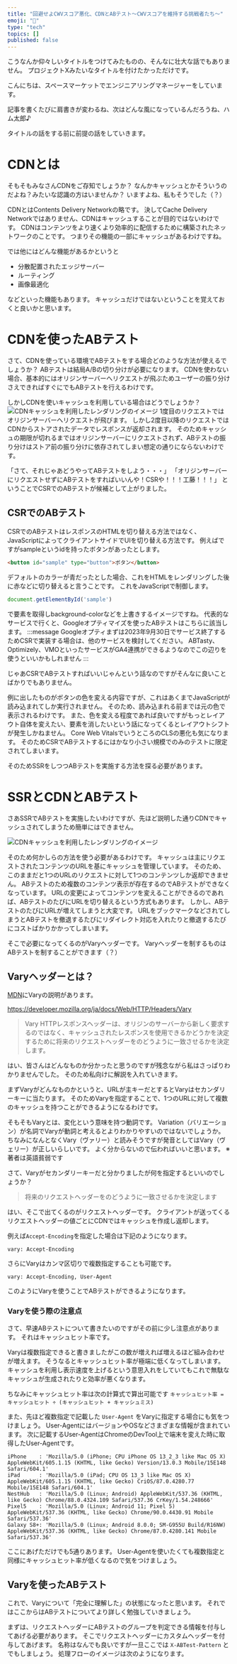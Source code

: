 ```yaml
---
title: "回避せよCWVスコア悪化、CDNとABテスト〜CWVスコアを維持する挑戦者たち〜"
emoji: "🦔"
type: "tech"
topics: []
published: false
---
```


こうなんか仰々しいタイトルをつけてみたものの、そんなに壮大な話でもありません。
プロジェクトXみたいなタイトルを付けたかっただけです。

こんにちは、スペースマーケットでエンジニアリングマネージャーをしています。

記事を書くたびに肩書きが変わるね、次はどんな風になっているんだろうね、ハム太郎♪

タイトルの話をする前に前提の話をしていきます。
# CDNとは
そもそもみなさんCDNをご存知でしょうか？
なんかキャッシュとかそういうのだよね？みたいな認識の方はいませんか？
いますよね、私もそうでした（？）

CDNとはContents Delivery Networkの略です。
決してCache Delivery Networkではありません、CDNはキャッシュすることが目的ではないわけです。
CDNはコンテンツをより速くより効率的に配信するために構築されたネットワークのことです。
つまりその機能の一部にキャッシュがあるわけですね。

では他にはどんな機能があるかというと
- 分散配置されたエッジサーバー
- ルーティング
- 画像最適化

などといった機能もあります。
キャッシュだけではないということを覚えておくと良いかと思います。

# CDNを使ったABテスト
さて、CDNを使っている環境でABテストをする場合どのような方法が使えるでしょうか？
ABテストは結局A/Bの切り分けが必要になります。
CDNを使わない場合、基本的にはオリジンサーバーへリクエストが飛ぶためユーザーの振り分けさえできればすぐにでもABテストを行えるわけです。

しかしCDNを使いキャッシュを利用している場合はどうでしょうか？
![CDNキャッシュを利用したレンダリングのイメージ](https://storage.googleapis.com/zenn-user-upload/c73e8ff3cd09-20230414.png)
1度目のリクエストではオリジンサーバーへリクエストが飛びます。
しかし2度目以降のリクエストではCDNからストアされたデータでレスポンスが返却されます。
そのためキャッシュの期限が切れるまではオリジンサーバーにリクエストされず、ABテストの振り分けはストア前の振り分けに依存されてしまい想定の通りにならないわけです。

「さて、それじゃあどうやってABテストをしよう・・・」
「オリジンサーバーにリクエストせずにABテストをすればいいんや！CSRや！！！工藤！！！」
ということでCSRでのABテストが候補として上がりました。

## CSRでのABテスト
CSRでのABテストはレスポンスのHTMLを切り替える方法ではなく、JavaScriptによってクライアントサイドでUIを切り替える方法です。
例えばですがsampleというidを持ったボタンがあったとします。
```html
<button id="sample" type="button">ボタン</button>
```

デフォルトのカラーが青だったとした場合、これをHTMLをレンダリングした後に赤などに切り替えると言うことです。
これをJavaScriptで制御します。
```JavaScript
document.getElementById('sample')
```
で要素を取得しbackground-colorなどを上書きするイメージですね。
代表的なサービスで行くと、Googleオプティマイズを使ったABテストはこちらに該当します。
:::message
Googleオプティまずは2023年9月30日でサービス終了するためCSRで実装する場合は、他のサービスを検討してください。
ABTasty、Optimizely、VMOといったサービスがGA4連携ができるようなのでこの辺りを使うといいかもしれません
:::

じゃあCSRでABテストすればいいじゃんという話なのですがそんなに良いことばかりでもありません。

例に出したものがボタンの色を変える内容ですが、これはあくまでJavaScriptが読み込まれてしか実行されません。
そのため、読み込まれる前までは元の色で表示されるわけです。
また、色を変える程度であれば良いですがもっとレイアウト自体を変えたい、要素を消したいという話になってくるとレイアウトシフトが発生しかねません。
Core Web VitalsでいうところのCLSの悪化も気になります。
そのためCSRでABテストするにはかなり小さい規模でのみのテストに限定されてしまいます。

そのためSSRをしつつABテストを実施する方法を探る必要があります。

# SSRとCDNとABテスト
さあSSRでABテストを実施したいわけですが、先ほど説明した通りCDNでキャッシュされてしまうため簡単にはできません。

![CDNキャッシュを利用したレンダリングのイメージ](https://storage.googleapis.com/zenn-user-upload/c73e8ff3cd09-20230414.png)

そのため何かしらの方法を使う必要があるわけです。
キャッシュは主にリクエストされたコンテンツのURLを基にキャッシュを管理しています。
そのため、このままだと1つのURLのリクエストに対して1つのコンテンツしか返却できません。
ABテストのため複数のコンテンツ表示が存在するのでABテストができなくなっています。
URLの変更によってコンテンツを変えることができるのであれば、ABテストのたびにURLを切り替えるという方式もあります。
しかし、ABテストのたびにURLが増えてしまうと大変です。
URLをブックマークなどされてしまうとABテストを撤退するたびにリダイレクト対応を入れたりと撤退するたびにコストばかりかかってしまいます。

そこで必要になってくるのがVaryヘッダーです。
Varyヘッダーを制するものはABテストを制することができます（？）

## Varyヘッダーとは？
[MDN](https://developer.mozilla.org/ja/docs/Web/HTTP/Headers/Vary)にVaryの説明があります。

https://developer.mozilla.org/ja/docs/Web/HTTP/Headers/Vary

> Vary HTTPレスポンスヘッダーは、オリジンのサーバーから新しく要求するのではなく、キャッシュされたレスポンスを使用できるかどうかを決定するために将来のリクエストヘッダーをのどうように一致させるかを決定します。

はい、皆さんはどんなものか分かったと思うのですが残念ながら私はさっぱりわかりませんでした。
そのため私向けに解説を入れていきます。

まずVaryがどんなものかというと、URLが主キーだとするとVaryはセカンダリーキーに当たります。
そのためVaryを指定することで、1つのURLに対して複数のキャッシュを持つことができるようになるわけです。

そもそもVaryとは、変化という意味を持つ動詞です。
Variation（バリエーション）が名詞でVaryが動詞と考えるとよりわかりやすいのではないでしょうか。
ちなみになんとなくVary（ヴァリー）と読みそうですが発音としてはVary（ヴェリー）が正しいらしいです。
よく分からないので伝わればいいと思います。
※ 著者は英語貧弱です

さて、Varyがセカンダリーキーだと分かりましたが何を指定するといいのでしょうか？

> 将来のリクエストヘッダーをのどうように一致させるかを決定します

はい、そこで出てくるのがリクエストヘッダーです。
クライアントが送ってくるリクエストヘッダーの値ごとにCDNではキャッシュを作成し返却します。

例えば`Accept-Encoding`を指定した場合は下記のようになります。

```
vary: Accept-Encoding
```

さらにVaryはカンマ区切りで複数指定することも可能です。

```
vary: Accept-Encoding, User-Agent
```

このようにVaryを使うことでABテストができるようになります。


### Varyを使う際の注意点
さて、早速ABテストについて書きたいのですがその前に少し注意点があります。
それはキャッシュヒット率です。

Varyは複数指定できると書きましたがこの数が増えれば増えるほど組み合わせが増えます。
そうなるとキャッシュヒット率が極端に低くなってしまいます。
キャッシュを利用し表示速度を上げるという意思入れをしていてもこれで無駄なキャッシュが生成されたりと効率が悪くなります。


ちなみにキャッシュヒット率は次の計算式で算出可能です
`キャッシュヒット率 = キャッシュヒット ÷ (キャッシュヒット + キャッシュミス)`


また、先ほど複数指定で記載した `User-Agent` をVaryに指定する場合にも気をつけましょう。
User-AgentにはバージョンやOSなどさまざまな情報が含まれています。
次に記載するUser-AgentはChromeのDevTool上で端末を変えた時に取得したUser-Agentです。
```
iPhone    : 'Mozilla/5.0 (iPhone; CPU iPhone OS 13_2_3 like Mac OS X) AppleWebKit/605.1.15 (KHTML, like Gecko) Version/13.0.3 Mobile/15E148 Safari/604.1'
iPad      : 'Mozilla/5.0 (iPad; CPU OS 13_3 like Mac OS X) AppleWebKit/605.1.15 (KHTML, like Gecko) CriOS/87.0.4280.77 Mobile/15E148 Safari/604.1'
NestHub   : 'Mozilla/5.0 (Linux; Android) AppleWebKit/537.36 (KHTML, like Gecko) Chrome/88.0.4324.109 Safari/537.36 CrKey/1.54.248666'
Pixel5    : 'Mozilla/5.0 (Linux; Android 11; Pixel 5) AppleWebKit/537.36 (KHTML, like Gecko) Chrome/90.0.4430.91 Mobile Safari/537.36'
Galaxy S8+: 'Mozilla/5.0 (Linux; Android 8.0.0; SM-G955U Build/R16NW) AppleWebKit/537.36 (KHTML, like Gecko) Chrome/87.0.4280.141 Mobile Safari/537.36'
```
ここにあげただけでも5通りあります。
User-Agentを使いたくても複数指定と同様にキャッシュヒット率が低くなるので気をつけましょう。

## Varyを使ったABテスト
これで、Varyについて「完全に理解した」の状態になったと思います。
それではここからはABテストについてより詳しく勉強していきましょう。

まずは、リクエストヘッダーにABテストのグループを判定できる情報を付与してあげる必要があります。
そこでリクエストヘッダーにカスタムヘッダーを付与してあげます。
名称はなんでも良いですが一旦ここでは `X-ABTest-Pattern` とでもしましょう。
処理フローのイメージは次のようになります。
